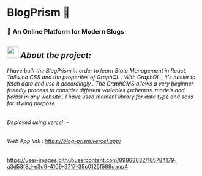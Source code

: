 # BlogPrism 📝

### 🚀  An Online Platform for Modern Blogs 
## <img src="https://media.giphy.com/media/ObNTw8Uzwy6KQ/giphy.gif" width="30px">&nbsp;*****About the project:*****


###### I have built the BlogPrism in order to learn State Management in React, Tailwind CSS and the properties of GraphQL . With GraphQL , it's easier to fetch data and use it accordingly . The GraphCMS allows a very beginner-friendly process to consider different variables (schemas, models and fields) in any website . I have used moment library for data type and sass for styling purpose. 
###### Deployed using vercel :-

###### Web App link : https://blog-prism.vercel.app/



https://user-images.githubusercontent.com/89868832/165784179-a3d53f8d-e3d9-4109-9717-35c0125f589d.mp4







